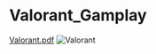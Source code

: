 # Valorant_Gamplay
 
[Valorant.pdf](https://github.com/user-attachments/files/20093757/Valorant.pdf)
![Valorant](https://github.com/user-attachments/assets/57479b03-7272-4ea9-a86e-750f5a60b1be)
